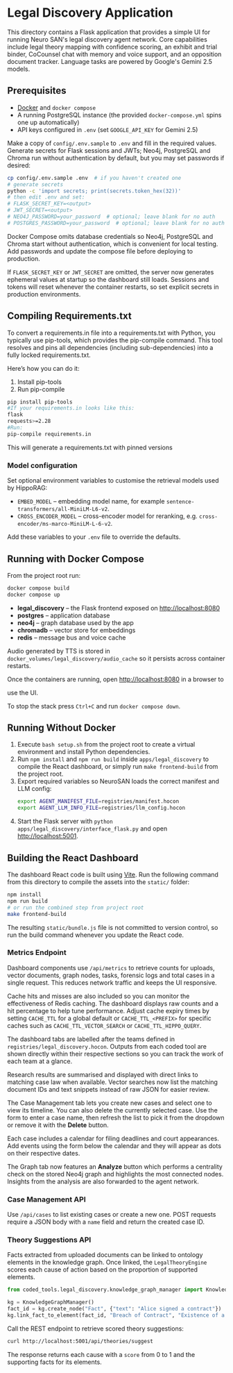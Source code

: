 # Legal Discovery Application

This directory contains a Flask application that provides a simple UI for running
Neuro SAN's legal discovery agent network. Core capabilities include legal theory
mapping with confidence scoring, an exhibit and trial binder, CoCounsel chat with
memory and voice support, and an opposition document tracker. Language tasks are
powered by Google's Gemini 2.5 models.

## Prerequisites

- [Docker](https://docs.docker.com/get-docker/) and `docker compose`
- A running PostgreSQL instance (the provided `docker-compose.yml` spins one up automatically)
- API keys configured in `.env` (set `GOOGLE_API_KEY` for Gemini 2.5)

Make a copy of `config/.env.sample` to `.env` and fill in the required values. Generate secrets for Flask sessions and JWTs; Neo4j, PostgreSQL and Chroma run without authentication by default, but you may set passwords if desired:

```bash
cp config/.env.sample .env  # if you haven't created one
# generate secrets
python -c 'import secrets; print(secrets.token_hex(32))'
# then edit .env and set:
# FLASK_SECRET_KEY=<output>
# JWT_SECRET=<output>
# NEO4J_PASSWORD=your_password  # optional; leave blank for no auth
# POSTGRES_PASSWORD=your_password  # optional; leave blank for no auth
```

Docker Compose omits database credentials so Neo4j, PostgreSQL and Chroma start
without authentication, which is convenient for local testing. Add passwords and
update the compose file before deploying to production.

If `FLASK_SECRET_KEY` or `JWT_SECRET` are omitted, the server now generates
ephemeral values at startup so the dashboard still loads. Sessions and tokens
will reset whenever the container restarts, so set explicit secrets in
production environments.

## Compiling Requirements.txt

To convert a requirements.in file into a requirements.txt with Python, you typically use pip-tools, which provides the pip-compile command. This tool resolves and pins all dependencies (including sub-dependencies) into a fully locked requirements.txt.

Here’s how you can do it:

1. Install pip-tools
2. Run pip-compile

```bash
pip install pip-tools
#If your requirements.in looks like this:
flask
requests>=2.28
#Run:
pip-compile requirements.in
```
This will generate a requirements.txt with pinned versions

### Model configuration

Set optional environment variables to customise the retrieval models used by HippoRAG:

- `EMBED_MODEL` – embedding model name, for example `sentence-transformers/all-MiniLM-L6-v2`.
- `CROSS_ENCODER_MODEL` – cross-encoder model for reranking, e.g. `cross-encoder/ms-marco-MiniLM-L-6-v2`.

Add these variables to your `.env` file to override the defaults.

## Running with Docker Compose

From the project root run:

```bash
docker compose build
docker compose up
```


- **legal_discovery** – the Flask frontend exposed on <http://localhost:8080>
- **postgres** – application database
- **neo4j** – graph database used by the app
- **chromadb** – vector store for embeddings
- **redis** – message bus and voice cache

Audio generated by TTS is stored in `docker_volumes/legal_discovery/audio_cache` so
it persists across container restarts.

Once the containers are running, open <http://localhost:8080> in a browser to

use the UI.

To stop the stack press `Ctrl+C` and run `docker compose down`.

## Running Without Docker

1. Execute `bash setup.sh` from the project root to create a virtual environment and install Python dependencies.
2. Run `npm install` and `npm run build` inside `apps/legal_discovery` to compile the React dashboard, or simply run `make frontend-build` from the project root.
3. Export required variables so NeuroSAN loads the correct manifest and LLM config:
   ```bash
   export AGENT_MANIFEST_FILE=registries/manifest.hocon
   export AGENT_LLM_INFO_FILE=registries/llm_config.hocon
   ```
4. Start the Flask server with `python apps/legal_discovery/interface_flask.py` and open <http://localhost:5001>.

## Building the React Dashboard

The dashboard React code is built using [Vite](https://vitejs.dev/). Run the
following command from this directory to compile the assets into the `static/`
folder:

```bash
npm install
npm run build
# or run the combined step from project root
make frontend-build
```

The resulting `static/bundle.js` file is not committed to version control, so run
the build command whenever you update the React code.

### Metrics Endpoint

Dashboard components use `/api/metrics` to retrieve counts for uploads,
vector documents, graph nodes, tasks, forensic logs and total cases in a single request.
This reduces network traffic and keeps the UI responsive.

Cache hits and misses are also included so you can monitor the effectiveness
of Redis caching.  The dashboard displays raw counts and a hit percentage to
help tune performance.  Adjust cache expiry times by setting `CACHE_TTL` for a
global default or `CACHE_TTL_<PREFIX>` for specific caches such as
`CACHE_TTL_VECTOR_SEARCH` or `CACHE_TTL_HIPPO_QUERY`.

The dashboard tabs are labelled after the teams defined in
`registries/legal_discovery.hocon`. Outputs from each coded tool are shown
directly within their respective sections so you can track the work of each
team at a glance.

Research results are summarised and displayed with direct links to matching
case law when available. Vector searches now list the matching document IDs
and text snippets instead of raw JSON for easier review.

The Case Management tab lets you create new cases and select one to view its
timeline. You can also delete the currently selected case. Use the form to
enter a case name, then refresh the list to pick it from the dropdown or remove
it with the **Delete** button.

Each case includes a calendar for filing deadlines and court appearances.
Add events using the form below the calendar and they will appear as dots on
their respective dates.

The Graph tab now features an **Analyze** button which performs a centrality
check on the stored Neo4j graph and highlights the most connected nodes.
Insights from the analysis are also forwarded to the agent network.

### Case Management API

Use `/api/cases` to list existing cases or create a new one. POST requests require a JSON body with a `name` field and return the created case ID.

### Theory Suggestions API

Facts extracted from uploaded documents can be linked to ontology elements in the knowledge graph. Once linked, the `LegalTheoryEngine` scores each cause of action based on the proportion of supported elements.

```python
from coded_tools.legal_discovery.knowledge_graph_manager import KnowledgeGraphManager

kg = KnowledgeGraphManager()
fact_id = kg.create_node("Fact", {"text": "Alice signed a contract"})
kg.link_fact_to_element(fact_id, "Breach of Contract", "Existence of a contract")
```

Call the REST endpoint to retrieve scored theory suggestions:

```bash
curl http://localhost:5001/api/theories/suggest
```

The response returns each cause with a `score` from 0 to 1 and the supporting facts for its elements.
